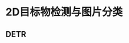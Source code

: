 <!--
 * @Date: 2022-01-09 11:17:34
 * @LastEditTime: 2022-01-09 13:41:40
 * @LastEditors: Li Xiang
 * @Description: 
 * @FilePath: \paper_notes\2d_object_detection_and_image_classfication.md
-->

# 2D目标物检测与图片分类

## DETR
